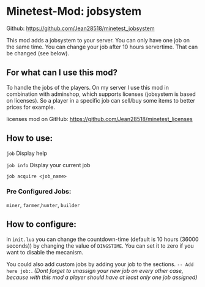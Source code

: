 # Minetest-Mod: jobsystem
Github: https://github.com/Jean28518/minetest_jobsystem

This mod adds a jobsystem to your server. You can only have one job on the same time.
You can change your job after 10 hours servertime. That can be changed (see below).

## For what can I use this mod?
To handle the jobs of the players. On my server I use this mod in combination with adminshop, which supports licenses (jobsystem is based on licenses). So a player in a specific job can sell/buy some items to better prices for example.

licenses mod on GitHub: https://github.com/Jean28518/minetest_licenses

## How to use:
`job` Display help

`job info` Display your current job

`job acquire <job_name>`


### Pre Configured Jobs:
`miner`, `farmer`,`hunter`, `builder`

## How to configure:
in `init.lua` you can change the countdown-time (default is 10 hours (36000 seconds))
by changing the value of `DINGSTIME`. You can set it to zero if you want to disable
the mecanism.

You could also add custom jobs by adding your job to the sections. `-- Add here job:`.
*(Dont forget to unassign your new job on every other case, because with this mod a player should have at least only one job assigned)*

